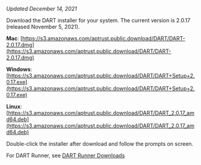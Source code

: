 _Updated December 14, 2021_

Download the DART installer for your system. The current version is 2.0.17 (released November 5, 2021).

__Mac__: [https://s3.amazonaws.com/aptrust.public.download/DART/DART-2.0.17.dmg](https://s3.amazonaws.com/aptrust.public.download/DART/DART-2.0.17.dmg)

__Windows__: [https://s3.amazonaws.com/aptrust.public.download/DART/DART+Setup+2.0.17.exe](https://s3.amazonaws.com/aptrust.public.download/DART/DART+Setup+2.0.17.exe)

__Linux__: [https://s3.amazonaws.com/aptrust.public.download/DART/DART_2.0.17_amd64.deb](https://s3.amazonaws.com/aptrust.public.download/DART/DART_2.0.17_amd64.deb)

Double-click the installer after download and follow the prompts on screen.

For DART Runner, see [DART Runner Downloads](/users/dart_runner/#downloads)
